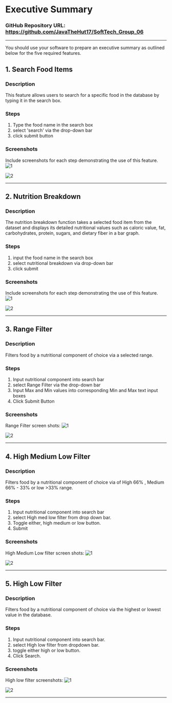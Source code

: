# Executive Summary

### GitHub Repository URL: https://github.com/JavaTheHut17/SoftTech_Group_06

---

You should use your software to prepare an executive summary as outlined below for the five required features.

## 1. Search Food Items
### Description  
This feature allows users to search for a specific food in the database by typing it in the search box.

### Steps
1. Type the food name in the search box
2. select 'search' via the drop-down bar
3. click submit button

### Screenshots
Include screenshots for each step demonstrating the use of this feature.  
![1](../Milestone2/images/Search_food_items_screen1.png)

![2](../Milestone2/images/Search_food_items_screen2.png)

---

## 2. Nutrition Breakdown
### Description  
The nutrition breakdown function takes a selected food item from the dataset and displays its detailed nutritional values such as caloric value, fat, carbohydrates, protein, sugars, and dietary fiber in a bar graph.

### Steps
1. input the food name in the search box
2. select nutritional breakdown via drop-down bar
3. click submit

### Screenshots
Include screenshots for each step demonstrating the use of this feature.  
![1](../Milestone2/images/Nutrition_breakdown_screen1.png)

![2](../Milestone2/images/Nutrition_breakdown_screen2.png)

---

## 3. Range Filter
### Description  
Filters food by a nutritional component of choice via a selected range.

### Steps
1. Input nutritional component into search bar
2. select Range Filter via the drop-down bar 
3. Input Max and Min values into corresponding Min and Max text input boxes 
4. Click Submit Button 

### Screenshots
Range Filter screen shots:
![1](../Milestone2/images/Range_filter_screen1.png)

![2](../Milestone2/images/Range_filter_screen2.png)


---

## 4. High Medium Low Filter
### Description  
Filters food by a nutritional component of choice via of High 66% , Medium 66% - 33% or low >33% range.

### Steps
1. Input nutritional component into search bar
2. select High med low filter from drop down bar.
3. Toggle either, high medium or low button.
4. Submit

### Screenshots
High Medium Low filter screen shots:
![1](../Milestone2/images/High_med_low_screen1.png)

![2](../Milestone2/images/High_med_low_screen2.png)


---

## 5. High Low Filter
### Description  
Filters food by a nutritional component of choice via the highest or lowest value in the database.

### Steps
1. Input nutritional component into search bar.
2. select High low filter from dropdown bar.
3. toggle either high or low button.
4. Click Search.

### Screenshots
High low filter screenshots:
![1](../Milestone2/images/High_low_filter_screen1.png)

![2](../Milestone2/images/High_low_filter_screen2.png)


---
